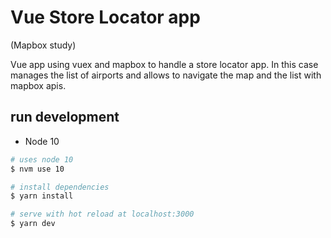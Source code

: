 # Vue Store Locator app

(Mapbox study)

Vue app using vuex and mapbox to handle a store locator app.
In this case manages the list of airports and allows to navigate the map and the list with mapbox apis.



## run development

- Node 10

```bash
# uses node 10
$ nvm use 10
```

```bash
# install dependencies
$ yarn install

# serve with hot reload at localhost:3000
$ yarn dev
```
